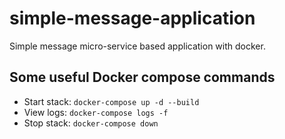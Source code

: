 # simple-message-application
Simple message micro-service based application with docker.

## Some useful Docker compose commands

* Start stack: `docker-compose up -d --build` 
* View logs: `docker-compose logs -f` 
* Stop stack: `docker-compose down` 
